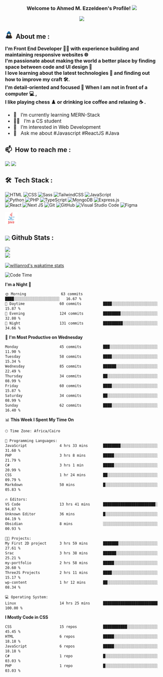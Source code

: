 <h3 align="center">
  Welcome to Ahmed M. Ezzeldeen's Profile!
  <img src="https://media.giphy.com/media/hvRJCLFzcasrR4ia7z/giphy.gif" width="28">
</h3>

<!-- Typing SVG by DenverCoder1 - https://github.com/DenverCoder1/readme-typing-svg -->
<p align="center">
  <a href="https://github.com/DenverCoder1/readme-typing-svg"><img src="https://readme-typing-svg.herokuapp.com/?lines=I'm%20Junior%20Software%20Engineer%20👨‍💻;I'm%20Front-End%20developer;Always%20learning%20new%20things&font=Fira%20Code&center=true&width=440&height=45&color=2196f3&vCenter=true&size=24"></a>
</p>

## <img src ="https://github.com/0xAbdulKhalid/0xAbdulKhalid/raw/main/assets/mdImages/about_me.gif" width=25px> &nbsp;About me :

<p Style="font-size:16px; font-weight:bold; ">
I'm Front End Developer 🧑‍💻 with experience building and maintaining responsive websites 🌐<br>
I'm passionate about making the world a better place by finding space between code and UI design 🎨<br>
I love learning about the latest technologies 🚀 and finding out how to improve my craft 🛠️.<br> I'm detail-oriented and focused 🤏 
When I am not in front of a computer 💻️ ,<br> I like playing chess ♟️ or drinking ice coffee and relaxing ☕️ .
</p>

<ul style="font-size:16px">
<li>🌱 &nbsp; I’m currently learning MERN-Stack</li>
<li>👨‍💻 &nbsp; I’m a CS student</li>
<li>👀 &nbsp; I’m interested in Web Development</li>
<li>💬 &nbsp; Ask me about #Javascript #ReactJS #Java</li>
</ul>

## 📫 &nbsp;How to reach me :

<a href="https://www.linkedin.com/in/ahmed3zzeldeen/" target="_blank"><img src="https://img.shields.io/badge/-Ahmed%20M.%20Ezzeldeen-0077B5?style=for-the-badge&logo=Linkedin&logoColor=white"/></a>
<a href="https://telegram.me/Ahmed3zzeldeen" target="_blank"><img src="https://img.shields.io/badge/-Ahmed%20M.%20Ezzeldeen-0077B5?style=for-the-badge&logo=Telegram&logoColor=white"/></a>

## 🛠 &nbsp;Tech Stack :

![HTML](https://img.shields.io/badge/HTML5-E34F26?style=for-the-badge&logo=html5&logoColor=white) ![CSS](https://img.shields.io/badge/CSS3-1572B6?style=for-the-badge&logo=css3&logoColor=white) ![Sass](https://img.shields.io/badge/Sass-CC6699?style=for-the-badge&logo=sass&logoColor=white) ![TailwindCSS](https://img.shields.io/badge/tailwindcss-%2338B2AC.svg?style=for-the-badge&logo=tailwind-css&logoColor=white) ![JavaScript](https://img.shields.io/badge/JavaScript-323330?style=for-the-badge&logo=javascript&logoColor=F7DF1E) </br> ![Python](https://img.shields.io/badge/Python-FFD43B?style=for-the-badge&logo=python&logoColor=blue) ![PHP](https://img.shields.io/badge/PHP-777BB4?style=for-the-badge&logo=php&logoColor=white) ![TypeScript](https://img.shields.io/badge/typescript-%23007ACC.svg?style=for-the-badge&logo=typescript&logoColor=white) ![MongoDB](https://img.shields.io/badge/MongoDB-%234ea94b.svg?style=for-the-badge&logo=mongodb&logoColor=white) ![Express.js](https://img.shields.io/badge/express.js-%23404d59.svg?style=for-the-badge&logo=express&logoColor=%2361DAFB) </br> ![React](https://img.shields.io/badge/react-%2320232a.svg?style=for-the-badge&logo=react&logoColor=%2361DAFB) ![Next JS](https://img.shields.io/badge/Next-black?style=for-the-badge&logo=next.js&logoColor=white) ![Git](https://img.shields.io/badge/GIT-E44C30?style=for-the-badge&logo=git&logoColor=white) ![GitHub](https://img.shields.io/badge/GitHub-100000?style=for-the-badge&logo=github&logoColor=white) ![Visual Studio Code](https://img.shields.io/badge/VSCode-0078D4?style=for-the-badge&logo=visual%20studio%20code&logoColor=white) ![Figma](https://img.shields.io/badge/figma-%23F24E1E.svg?style=for-the-badge&logo=figma&logoColor=white)&nbsp;

<a href="https://www.java.com" target="_blank"> <img src="https://raw.githubusercontent.com/devicons/devicon/master/icons/java/java-original-wordmark.svg" alt="java" width="40" height="40"/></a>

<!-- ![Figma](https://img.shields.io/badge/figma-05122A.svg?style=for-the-badge&logo=figma&logoColor=white) -->

## <img src = "https://media.giphy.com/media/iY8CRBdQXODJSCERIr/giphy.gif" align="center" width ="30px"> Github Stats :

![](https://github-readme-stats.vercel.app/api?username=Ahmed3zzeldeen&theme=tokyonight&hide_border=false&include_all_commits=false&count_private=false)<br/>
![](https://github-readme-streak-stats.herokuapp.com/?user=Ahmed3zzeldeen&theme=tokyonight&hide_border=false)<br/>

[![willianrod's wakatime stats](https://github-readme-stats.vercel.app/api/wakatime?username=ahmed3zzeldeen&layout=compact)](https://github.com/anuraghazra/github-readme-stats)

<!--START_SECTION:waka-->
![Code Time](http://img.shields.io/badge/Code%20Time-630%20hrs%2044%20mins-blue)

**I'm a Night 🦉** 

```text
🌞 Morning                63 commits          ████░░░░░░░░░░░░░░░░░░░░░   16.67 % 
🌆 Daytime                60 commits          ████░░░░░░░░░░░░░░░░░░░░░   15.87 % 
🌃 Evening                124 commits         ████████░░░░░░░░░░░░░░░░░   32.80 % 
🌙 Night                  131 commits         █████████░░░░░░░░░░░░░░░░   34.66 % 
```
📅 **I'm Most Productive on Wednesday** 

```text
Monday                   45 commits          ███░░░░░░░░░░░░░░░░░░░░░░   11.90 % 
Tuesday                  58 commits          ████░░░░░░░░░░░░░░░░░░░░░   15.34 % 
Wednesday                85 commits          ██████░░░░░░░░░░░░░░░░░░░   22.49 % 
Thursday                 34 commits          ██░░░░░░░░░░░░░░░░░░░░░░░   08.99 % 
Friday                   60 commits          ████░░░░░░░░░░░░░░░░░░░░░   15.87 % 
Saturday                 34 commits          ██░░░░░░░░░░░░░░░░░░░░░░░   08.99 % 
Sunday                   62 commits          ████░░░░░░░░░░░░░░░░░░░░░   16.40 % 
```


📊 **This Week I Spent My Time On** 

```text
🕑︎ Time Zone: Africa/Cairo

💬 Programming Languages: 
JavaScript               4 hrs 33 mins       ████████░░░░░░░░░░░░░░░░░   31.60 % 
PHP                      3 hrs 8 mins        █████░░░░░░░░░░░░░░░░░░░░   21.79 % 
C#                       3 hrs 1 min         █████░░░░░░░░░░░░░░░░░░░░   20.99 % 
CSS                      1 hr 24 mins        ██░░░░░░░░░░░░░░░░░░░░░░░   09.79 % 
Markdown                 50 mins             █░░░░░░░░░░░░░░░░░░░░░░░░   05.83 % 

🔥 Editors: 
VS Code                  13 hrs 41 mins      ████████████████████████░   94.87 % 
Unknown Editor           36 mins             █░░░░░░░░░░░░░░░░░░░░░░░░   04.19 % 
Obsidian                 8 mins              ░░░░░░░░░░░░░░░░░░░░░░░░░   00.93 % 

🐱‍💻 Projects: 
My First 2D project      3 hrs 59 mins       ███████░░░░░░░░░░░░░░░░░░   27.61 % 
Srac                     3 hrs 38 mins       ██████░░░░░░░░░░░░░░░░░░░   25.21 % 
my-portfolio             2 hrs 58 mins       █████░░░░░░░░░░░░░░░░░░░░   20.60 % 
ThreeJS Projects         2 hrs 11 mins       ████░░░░░░░░░░░░░░░░░░░░░   15.17 % 
wp-content               1 hr 12 mins        ██░░░░░░░░░░░░░░░░░░░░░░░   08.34 % 

💻 Operating System: 
Linux                    14 hrs 25 mins      █████████████████████████   100.00 % 
```

**I Mostly Code in CSS** 

```text
CSS                      15 repos            ███████████░░░░░░░░░░░░░░   45.45 % 
HTML                     6 repos             █████░░░░░░░░░░░░░░░░░░░░   18.18 % 
JavaScript               6 repos             █████░░░░░░░░░░░░░░░░░░░░   18.18 % 
C#                       1 repo              █░░░░░░░░░░░░░░░░░░░░░░░░   03.03 % 
PHP                      1 repo              █░░░░░░░░░░░░░░░░░░░░░░░░   03.03 % 
```




<!--END_SECTION:waka-->

